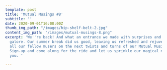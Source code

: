 ```yaml
---
template: post
title: 'Mutual Musings #8'
subtitle: ''
date: 2020-09-01T16:00:00Z
thumb_img_path: "/images/hip-shelf-belt-2.jpg"
content_img_path: "/images/mutual-musings-8.png"
excerpt: 'We''re back! And what an entrance we made with surprises and grand announcements
  galore. Our summer break did us good, leaving us refreshed and rejuvenated to take
  all our fellow musers on the next twists and turns of our Mutual Musing journey.
  Sign-up and come along for the ride and let us sprinkle our magical musings over
  you. '

---
```


